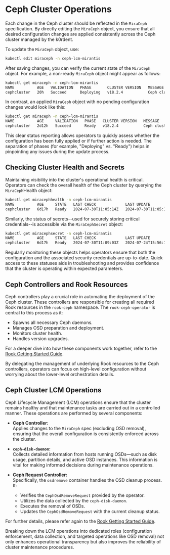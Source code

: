 # Ceph Cluster Operations

Each change in the Ceph cluster should be reflected in the `MiraCeph` specification. By directly editing the `MiraCeph` object, you ensure that all desired configuration changes are applied consistently across the Ceph cluster managed by the k0rdent.

To update the `MiraCeph` object, use:

```bash
kubectl edit miraceph -n ceph-lcm-mirantis
```

After saving changes, you can verify the current state of the `MiraCeph` object. For example, a non-ready `MiraCeph` object might appear as follows:

```bash
kubectl get miraceph -n ceph-lcm-mirantis
NAME          AGE   VALIDATION   PHASE       CLUSTER VERSION   MESSAGE                
cephcluster   20h   Succeed      Deploying   v18.2.4           Ceph cluster configuration apply is in progress: ceph object storage
```

In contrast, an applied `MiraCeph` object with no pending configuration changes would look like this:

```bash
kubectl get miraceph -n ceph-lcm-mirantis
NAME          AGE     VALIDATION   PHASE   CLUSTER VERSION   MESSAGE                  
cephcluster   2d12h   Succeed      Ready   v18.2.4           Ceph cluster configuration successfully applied
```

This clear status reporting allows operators to quickly assess whether the configuration has been fully applied or if further action is needed. The separation of phases (for example, "Deploying" vs. "Ready") helps in pinpointing any issues during the update process.

## Checking Cluster Health and Secrets

Maintaining visibility into the cluster's operational health is critical. Operators can check the overall health of the Ceph cluster by querying the `MiraCeph`Health object:

```bash
kubectl get miracephhealth -n ceph-lcm-mirantis
NAME          AGE     STATE   LAST CHECK             LAST UPDATE 
cephcluster   6d17h   Ready   2024-07-30T11:05:14Z   2024-07-30T11:05:14Z
```

Similarly, the status of secrets--used for securely storing critical credentials--is accessible via the `MiraCephSecret` object:

```bash
kubectl get miracephsecret -n ceph-lcm-mirantis
NAME          AGE     STATE   LAST CHECK             LAST UPDATE 
cephcluster   6d17h   Ready   2024-07-30T11:09:03Z   2024-07-24T15:56:12Z
```

Regularly monitoring these objects helps operators ensure that both the configuration and the associated security credentials are up-to-date. Quick access to these statuses aids in troubleshooting and provides confidence that the cluster is operating within expected parameters.

## Ceph Controllers and Rook Resources

Ceph controllers play a crucial role in automating the deployment of the Ceph cluster. These controllers are responsible for creating all required Rook resources in the `rook-ceph` namespace. The `rook-ceph-operator` is central to this process as it:

- Spawns all necessary Ceph daemons.
- Manages OSD preparation and deployment.
- Monitors cluster health.
- Handles version upgrades.

For a deeper dive into how these components work together, refer to the [Rook Getting Started Guide](https://rook.io/docs/rook/latest/Getting-Started/intro/).

By delegating the management of underlying Rook resources to the Ceph controllers, operators can focus on high-level configuration without worrying about the lower-level orchestration details.

## Ceph Cluster LCM Operations

Ceph Lifecycle Management (LCM) operations ensure that the cluster remains healthy and that maintenance tasks are carried out in a controlled manner. These operations are performed by several components:

- **Ceph Controller:**  
  Applies changes to the `MiraCeph` spec (excluding OSD removal), ensuring that the overall configuration is consistently enforced across the cluster.

- **`ceph-disk-daemon`:**  
  Collects detailed information from hosts running OSDs—such as disk usage, partition details, and active OSD instances. This information is vital for making informed decisions during maintenance operations.

- **Ceph Request Controller:**  
  Specifically, the `osdremove` container handles the OSD cleanup process. It:

  - Verifies the `CephOsdRemoveRequest` provided by the operator.
  - Utilizes the data collected by the `ceph-disk-daemon`.
  - Executes the removal of OSDs.
  - Updates the `CephOsdRemoveRequest` with the current cleanup status.

For further details, please refer again to the [Rook Getting Started Guide](https://rook.io/docs/rook/latest/Getting-Started/intro/).

Breaking down the LCM operations into dedicated roles (configuration enforcement, data collection, and targeted operations like OSD removal) not only enhances operational transparency but also improves the reliability of cluster maintenance procedures.
